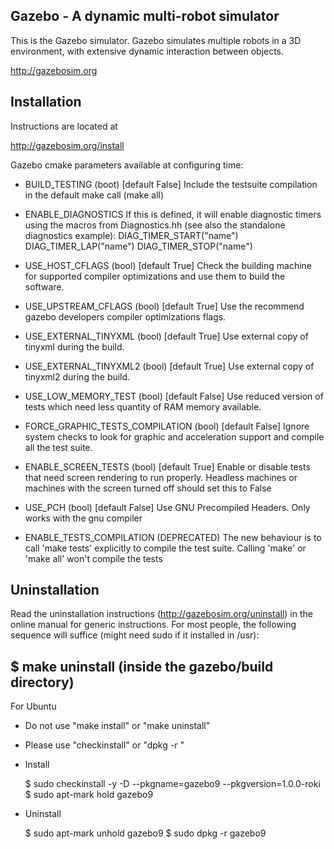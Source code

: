 Gazebo - A dynamic multi-robot simulator
----------------------------------------

This is the Gazebo simulator.  Gazebo simulates multiple robots in a
3D environment, with extensive dynamic interaction between objects.

  http://gazebosim.org

Installation
------------
Instructions are located at

  http://gazebosim.org/install

Gazebo cmake parameters available at configuring time:

 - BUILD_TESTING (boot) [default False]
   Include the testsuite compilation in the default make call (make all)
 - ENABLE_DIAGNOSTICS
   If this is defined, it will enable diagnostic timers using the macros
   from Diagnostics.hh (see also the standalone diagnostics example):
   DIAG_TIMER_START("name")
   DIAG_TIMER_LAP("name")
   DIAG_TIMER_STOP("name")
 - USE_HOST_CFLAGS (bool) [default True]
   Check the building machine for supported compiler optimizations and use
   them to build the software.
 - USE_UPSTREAM_CFLAGS (bool) [default True]
   Use the recommend gazebo developers compiler optimizations flags.
 - USE_EXTERNAL_TINYXML (bool) [default True]
   Use external copy of tinyxml during the build.
 - USE_EXTERNAL_TINYXML2 (bool) [default True]
   Use external copy of tinyxml2 during the build.
 - USE_LOW_MEMORY_TEST (bool) [default False]
   Use reduced version of tests which need less quantity of RAM memory
   available.
 - FORCE_GRAPHIC_TESTS_COMPILATION (bool) [default False]
   Ignore system checks to look for graphic and acceleration support and
   compile all the test suite.
 - ENABLE_SCREEN_TESTS (bool) [default True]
   Enable or disable tests that need screen rendering to run properly.
   Headless machines or machines with the screen turned off should set this to
   False
 - USE_PCH (bool) [default False]
   Use GNU Precompiled Headers. Only works with the gnu compiler

 - ENABLE_TESTS_COMPILATION (DEPRECATED)
   The new behaviour is to call 'make tests' explicitly to compile the test
   suite. Calling 'make' or 'make all' won't compile the tests


Uninstallation
--------------
Read the uninstallation instructions (http://gazebosim.org/uninstall) in the
online manual for generic instructions.  For most people, the following
sequence will suffice (might need sudo if it installed in /usr):

  $ make uninstall (inside the gazebo/build directory)
--------------
For Ubuntu
- Do not use "make install" or "make uninstall"
- Please use "checkinstall" or "dpkg -r <packagename>"
- Install

  $ sudo checkinstall -y -D --pkgname=gazebo9 --pkgversion=1.0.0-roki
  $ sudo apt-mark hold gazebo9

- Uninstall

  $ sudo apt-mark unhold gazebo9
  $ sudo dpkg -r gazebo9
